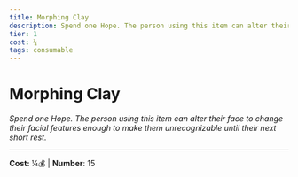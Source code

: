 ```yaml
---
title: Morphing Clay
description: Spend one Hope. The person using this item can alter their face to change their facial features enough to make them unrecognizable until their next short rest.
tier: 1
cost: ¼
tags: consumable
---
```

# Morphing Clay

_Spend one Hope. The person using this item can alter their face to change their facial features enough to make them unrecognizable until their next short rest._

___
**Cost:** ¼💰 | **Number**: 15
